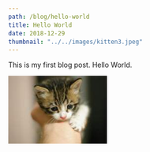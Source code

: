 ```yaml
---
path: /blog/hello-world
title: Hello World
date: 2018-12-29
thumbnail: "../../images/kitten3.jpeg"
---
```

This is my first blog post. Hello World.

![Kitten Three](../../images/kitten3.jpeg)